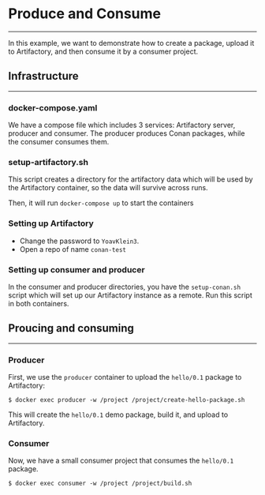 
# Produce and Consume
---

In this example, we want to demonstrate how to create a package, upload it to Artifactory,
and then consume it by a consumer project.

## Infrastructure
---
### docker-compose.yaml
We have a compose file which includes 3 services: Artifactory server, producer and consumer.
The producer produces Conan packages, while the consumer consumes them.

### setup-artifactory.sh
This script creates a directory for the artifactory data which will be used by the
Artifactory container, so the data will survive across runs.

Then, it will run `docker-compose up` to start the containers

### Setting up Artifactory
- Change the password to `YoavKlein3`.
- Open a repo of name `conan-test`


### Setting up consumer and producer
In the consumer and producer directories, you have the `setup-conan.sh` script
which will set up our Artifactory instance as a remote. Run this script in both
containers.


## Proucing and consuming
---

### Producer
First, we use the `producer` container to upload the `hello/0.1` package to Artifactory:

```
$ docker exec producer -w /project /project/create-hello-package.sh
```

This will create the `hello/0.1` demo package, build it, and upload to Artifactory.

### Consumer
Now, we have a small consumer project that consumes the `hello/0.1` package.

```
$ docker exec consumer -w /project /project/build.sh
```
